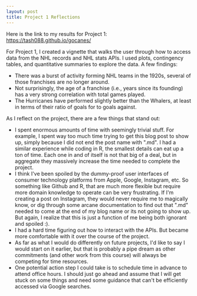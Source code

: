 ```yaml
---
layout: post
title: Project 1 Reflections
---
```


Here is the link to my results for Project 1: https://tash088.github.io/gocanes/

For Project 1, I created a vignette that walks the user through how to access data from the NHL records and NHL stats APIs. I used plots, contingency tables, and quantitative summaries to explore the data. A few findings: 
* There was a burst of activity forming NHL teams in the 1920s, several of those franchises are no longer around.
* Not surprisingly, the age of a franchise (i.e., years since its founding) has a very strong correlation with total games played.
* The Hurricanes have performed slightly better than the Whalers, at least in terms of their ratio of goals for to goals against.

As I reflect on the project, there are a few things that stand out:
* I spent enormous amounts of time with seemingly trivial stuff. For example, I spent way too much time trying to get this blog post to show up, simply because I did not end the post name with ".md". I had a similar experience while coding in R, the smallest details can eat up a ton of time. Each one in and of itself is not that big of a deal, but in aggregate they massively increase the time needed to complete the project.
* I think I've been spoiled by the dummy-proof user interfaces of consumer technology platforms from Apple, Google, Instagram, etc. So something like Github and R, that are much more flexible but require more domain knowledge to operate can be very frustrating. If I'm creating a post on Instagram, they would never require me to magically know, or dig through some arcane documentation to find out that ".md" needed to come at the end of my blog name or its not going to show up. But again, I realize that this is just a function of me being both ignorant and spoiled :).
* I had a hard time figuring out how to interact with the APIs. But became more comfortable with it over the course of the project.
* As far as what I would do differently on future projects, I'd like to say I would start on it earlier, but that is probably a pipe dream as other commitments (and other work from this course) will always be competing for time resources.
* One potential action step I could take is to schedule time in advance to attend office hours. I should just go ahead and assume that I will get stuck on some things and need some guidance that can't be efficiently accessed via Google searches.

